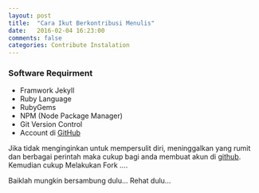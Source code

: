 ```yaml
---
layout: post
title:  "Cara Ikut Berkontribusi Menulis"
date:   2016-02-04 16:23:00
comments: false
categories: Contribute Instalation
---
```


### Software Requirment

* Framwork Jekyll
* Ruby Language
* RubyGems
* NPM (Node Package Manager)
* Git Version Control
* Account di [GitHub](https://github.com)

Jika tidak menginginkan untuk mempersulit diri, meninggalkan yang rumit dan berbagai perintah maka cukup bagi anda membuat akun di [github](https://github.com). Kemudian cukup Melakukan Fork ....

Baiklah mungkin bersambung dulu...
Rehat dulu...